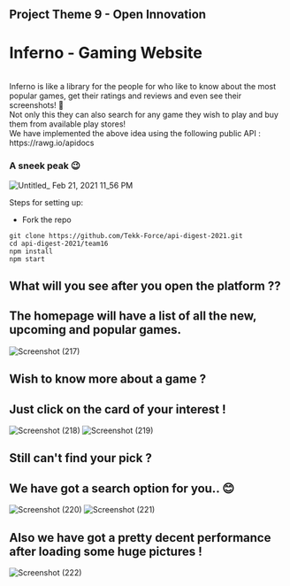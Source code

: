 ## Project Theme 9 - Open Innovation 

# Inferno - Gaming Website
<br/>
Inferno is like a library for the people for who like to know about the most popular games, get their ratings and reviews and even see their screenshots! 🤩<br/>
Not only this they can also search for any game they wish to play and buy them from available play stores!<br/>
We have implemented the above idea using the following public API : <br/>
https://rawg.io/apidocs <br/>

###                                                           A sneek peak 😉<br/>
![Untitled_ Feb 21, 2021 11_56 PM](https://user-images.githubusercontent.com/48882133/108635207-3b1ac200-74a4-11eb-9f89-b7daeee36b3d.gif)
<br/>

Steps for setting up:<br/>
- Fork the repo <br/>
```
git clone https://github.com/Tekk-Force/api-digest-2021.git
cd api-digest-2021/team16
npm install 
npm start
```

## What will you see after you open the platform ?? <br/>

## The homepage will have a list of all the new, upcoming and popular games. <br/>
![Screenshot (217)](https://user-images.githubusercontent.com/48882133/108634989-a95e8500-74a2-11eb-8501-dca570934bef.png)


## Wish to know more about a game ?<br/>

## Just click on the card of your interest !<br/>
![Screenshot (218)](https://user-images.githubusercontent.com/48882133/108635057-fcd0d300-74a2-11eb-8b7e-cb59271b2586.png)
![Screenshot (219)](https://user-images.githubusercontent.com/48882133/108635059-ffcbc380-74a2-11eb-939c-41787d016d48.png)
<br/>

## Still can't find your pick ?<br/>

## We have got a search option for you.. 😊<br/>
![Screenshot (220)](https://user-images.githubusercontent.com/48882133/108635124-884a6400-74a3-11eb-8538-c23ddce41660.png)
![Screenshot (221)](https://user-images.githubusercontent.com/48882133/108635125-8b455480-74a3-11eb-84df-f78049075b5d.png)


## Also we have got a pretty decent performance after loading some huge pictures ! <br/>
![Screenshot (222)](https://user-images.githubusercontent.com/48882133/108635189-145c8b80-74a4-11eb-805d-2d01649357a3.png)


